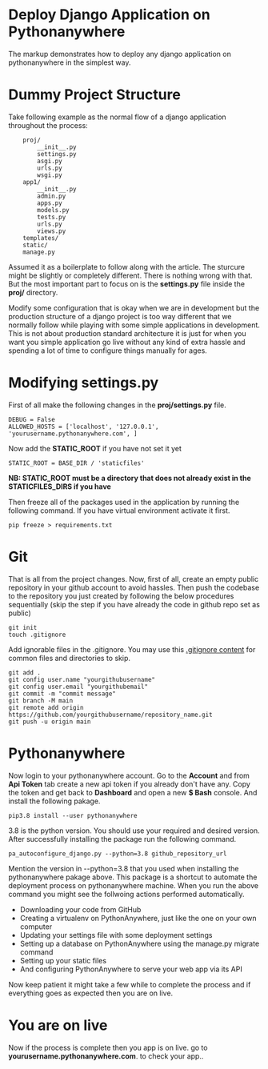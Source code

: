 # Deploy Django Application on Pythonanywhere

The markup demonstrates how to deploy any django application on pythonanywhere in the simplest way.

# Dummy Project Structure

Take following example as the normal flow of a django application throughout the process:
        
        proj/
            __init__.py
            settings.py
            asgi.py
            urls.py
            wsgi.py
        app1/
            __init__.py
            admin.py
            apps.py
            models.py
            tests.py
            urls.py
            views.py
        templates/
        static/
        manage.py
        
Assumed it as a boilerplate to follow along with the article. The sturcure might be slightly or completely different. There is nothing wrong with that. But the most important part to focus on is the **settings.py** file inside the **proj/** directory.

Modify some configuration that is okay when we are in development but the production structure of a django project is too way different that we normally follow while playing with some simple applications in development. This is not about production standard architecture it is just for when you want you simple application go live without any kind of extra hassle and spending a lot of time to configure things manually for ages.

# Modifying settings.py

First of all make the following changes in the **proj/settings.py** file.

    DEBUG = False
    ALLOWED_HOSTS = ['localhost', '127.0.0.1', 'yourusername.pythonanywhere.com', ]

Now add the **STATIC_ROOT** if you have not set it yet
    
    STATIC_ROOT = BASE_DIR / 'staticfiles'
    
**NB: STATIC_ROOT must be a directory that does not already exist in the STATICFILES_DIRS if you have**

Then freeze all of the packages used in the application by running the following command. If you have virtual environment activate it first.

    pip freeze > requirements.txt
    
# Git

That is all from the project changes. Now, first of all, create an empty public repository in your github account to avoid hassles. Then push the codebase to the repository you just created by following the below procedures sequentially (skip the step if you have already the code in github repo set as public)

    git init
    touch .gitignore
    
Add ignorable files in the .gitignore. You may use this [.gitignore content](https://djangowaves.com/tips-tricks/gitignore-for-a-django-project/) for common files and directories to skip.

    git add .
    git config user.name "yourgithubusername"
    git config user.email "yourgithubemail"
    git commit -m "commit message"
    git branch -M main
    git remote add origin https://github.com/yourgithubusername/repository_name.git
    git push -u origin main
    
# Pythonanywhere

Now login to your pythonanywhere account. Go to the **Account** and from **Api Token** tab create a new api token if you already don't have any. Copy the token and get back to **Dashboard** and open a new **$ Bash**  console. And install the following pakage.

    pip3.8 install --user pythonanywhere
    
    
3.8 is the python version. You should use your required and desired version. After successfully installing the package run the following command.

    pa_autoconfigure_django.py --python=3.8 github_repository_url
    
Mention the version in --python=3.8 that you used when installing the pythonanywhere pakage above. This package is a shortcut to automate the deployment process on pythonanywhere machine. When you run the above command you might see the follwoing actions performed automatically.

+ Downloading your code from GitHub
+ Creating a virtualenv on PythonAnywhere, just like the one on your own computer
+ Updating your settings file with some deployment settings
+ Setting up a database on PythonAnywhere using the manage.py migrate command
+ Setting up your static files
+ And configuring PythonAnywhere to serve your web app via its API

Now keep patient it might take a few while to complete the process and if everything goes as expected then you are on live.

# You are on live

Now if the process is complete then you app is on live. go to **yourusername.pythonanywhere.com**. to check your app..
            
